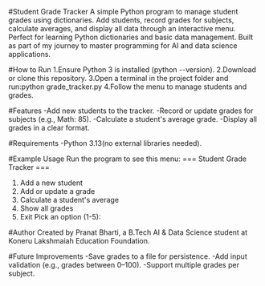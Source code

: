 #Student Grade Tracker
A simple Python program to manage student grades using dictionaries. Add students, record grades for subjects, calculate averages, and display all data through an interactive menu. Perfect for learning Python dictionaries and basic data management. Built as part of my journey to master programming for AI and data science applications.

#How to Run
1.Ensure Python 3 is installed (python --version).
2.Download or clone this repository.
3.Open a terminal in the project folder and run:python grade_tracker.py
4.Follow the menu to manage students and grades.

#Features
-Add new students to the tracker.
-Record or update grades for subjects (e.g., Math: 85).
-Calculate a student's average grade.
-Display all grades in a clear format.

#Requirements
-Python 3.13(no external libraries needed).

#Example Usage
Run the program to see this menu:
=== Student Grade Tracker ===
1. Add a new student
2. Add or update a grade
3. Calculate a student's average
4. Show all grades
5. Exit
Pick an option (1-5):

#Author
Created by Pranat Bharti, a B.Tech AI & Data Science student at Koneru Lakshmaiah Education Foundation.

#Future Improvements
-Save grades to a file for persistence.
-Add input validation (e.g., grades between 0–100).
-Support multiple grades per subject.

